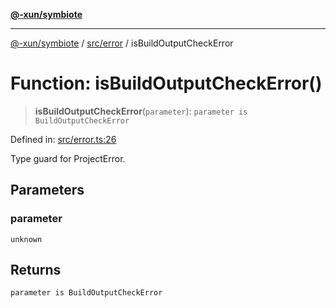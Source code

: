 [**@-xun/symbiote**](../../../README.md)

***

[@-xun/symbiote](../../../README.md) / [src/error](../README.md) / isBuildOutputCheckError

# Function: isBuildOutputCheckError()

> **isBuildOutputCheckError**(`parameter`): `parameter is BuildOutputCheckError`

Defined in: [src/error.ts:26](https://github.com/Xunnamius/symbiote/blob/5bc8cc1bc3878913c89597fb873ade336adb86bd/src/error.ts#L26)

Type guard for ProjectError.

## Parameters

### parameter

`unknown`

## Returns

`parameter is BuildOutputCheckError`
